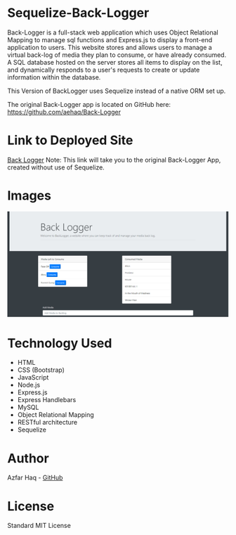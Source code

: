 # Sequelize-Back-Logger
Back-Logger is a full-stack web application which uses Object Relational Mapping to manage sql functions and Express.js to display a front-end application to users. This website stores and allows users to manage a virtual back-log of media they plan to consume, or have already consumed. A SQL database hosted on the server stores all items to display on the list, and dynamically responds to a user's requests to create or update information within the database.

This Version of BackLogger uses Sequelize instead of a native ORM set up. 

The original Back-Logger app is located on GitHub here: https://github.com/aehaq/Back-Logger

# Link to Deployed Site
[Back Logger](https://back-logger.herokuapp.com/)
Note: This link will take you to the original Back-Logger App, created without use of Sequelize.

# Images
![Preview](public/assets/img/preview.PNG)

# Technology Used
- HTML
- CSS (Bootstrap)
- JavaScript
- Node.js
- Express.js
- Express Handlebars
- MySQL
- Object Relational Mapping
- RESTful architecture
- Sequelize

# Author 
Azfar Haq - [GitHub](https://github.com/aehaq)

# License
Standard MIT License

